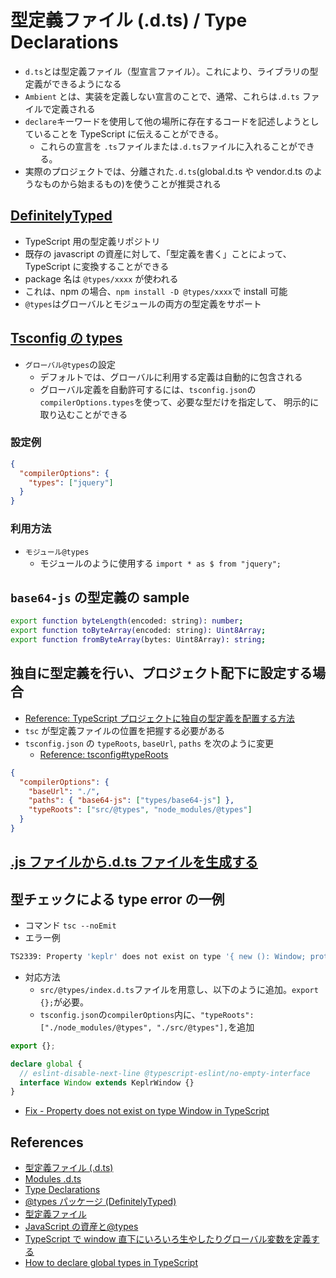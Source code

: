 # 型定義ファイル (.d.ts) / Type Declarations

- `d.ts`とは型定義ファイル（型宣言ファイル）。これにより、ライブラリの型定義ができるようになる
- `Ambient` とは、実装を定義しない宣言のことで、通常、これらは`.d.ts` ファイルで定義される
- `declare`キーワードを使用して他の場所に存在するコードを記述しようとしていることを TypeScript に伝えることができる。
  - これらの宣言を `.ts`ファイルまたは`.d.ts`ファイルに入れることができる。
- 実際のプロジェクトでは、分離された`.d.ts`(global.d.ts や vendor.d.ts のようなものから始まるもの)を使うことが推奨される

## [DefinitelyTyped](https://github.com/DefinitelyTyped/DefinitelyTyped)

- TypeScript 用の型定義リポジトリ
- 既存の javascript の資産に対して、「型定義を書く」ことによって、 TypeScript に変換することができる
- package 名は `@types/xxxx` が使われる
- これは、npm の場合、`npm install -D @types/xxxx`で install 可能
- `@types`はグローバルとモジュールの両方の型定義をサポート

## [Tsconfig の types](https://www.typescriptlang.org/tsconfig#types)

- `グローバル@types`の設定
  - デフォルトでは、グローバルに利用する定義は自動的に包含される
  - グローバル定義を自動許可するには、`tsconfig.json`の`compilerOptions.types`を使って、必要な型だけを指定して、
    明示的に取り込むことができる

### 設定例

```json
{
  "compilerOptions": {
    "types": ["jquery"]
  }
}
```

### 利用方法

- `モジュール@types`
  - モジュールのように使用する `import * as $ from "jquery";`

## `base64-js` の型定義の sample

```sh
export function byteLength(encoded: string): number;
export function toByteArray(encoded: string): Uint8Array;
export function fromByteArray(bytes: Uint8Array): string;
```

## 独自に型定義を行い、プロジェクト配下に設定する場合

- [Reference: TypeScript プロジェクトに独自の型定義を配置する方法](https://qiita.com/mtgto/items/e30d1529ca298e49557e)
- `tsc` が型定義ファイルの位置を把握する必要がある
- `tsconfig.json` の `typeRoots`, `baseUrl`, `paths` を次のように変更
  - [Reference: tsconfig#typeRoots](https://www.typescriptlang.org/tsconfig#typeRoots)

```json
{
  "compilerOptions": {
    "baseUrl": "./",
    "paths": { "base64-js": ["types/base64-js"] },
    "typeRoots": ["src/@types", "node_modules/@types"]
  }
}
```

## [.js ファイルから.d.ts ファイルを生成する](https://www.typescriptlang.org/ja/docs/handbook/declaration-files/dts-from-js.html)

## 型チェックによる type error の一例

- コマンド `tsc --noEmit`
- エラー例

```sh
TS2339: Property 'keplr' does not exist on type '{ new (): Window; prototype: Window; }'.
```

- 対応方法
  - `src/@types/index.d.ts`ファイルを用意し、以下のように追加。`export {};`が必要。
  - `tsconfig.json`の`compilerOptions`内に、`"typeRoots": ["./node_modules/@types", "./src/@types"],`を追加

```ts
export {};

declare global {
  // eslint-disable-next-line @typescript-eslint/no-empty-interface
  interface Window extends KeplrWindow {}
}
```

- [Fix - Property does not exist on type Window in TypeScript](https://bobbyhadz.com/blog/typescript-property-does-not-exist-on-type-window)

## References

- [型定義ファイル (.d.ts)](https://typescriptbook.jp/reference/declaration-file)
- [Modules .d.ts](https://www.typescriptlang.org/docs/handbook/declaration-files/templates/module-d-ts.html)
- [Type Declarations](https://www.typescriptlang.org/docs/handbook/2/type-declarations.html)
- [@types パッケージ (DefinitelyTyped)](https://typescript-jp.gitbook.io/deep-dive/type-system/types)
- [型定義ファイル](https://typescript-jp.gitbook.io/deep-dive/type-system/intro/d.ts)
- [JavaScript の資産と@types](http://typescript.ninja/typescript-in-definitelyland/at-types.html)
- [TypeScript で window 直下にいろいろ生やしたりグローバル変数を定義する](https://dev.classmethod.jp/articles/typings-of-window-object/)
- [How to declare global types in TypeScript](https://bobbyhadz.com/blog/typescript-make-types-global)
